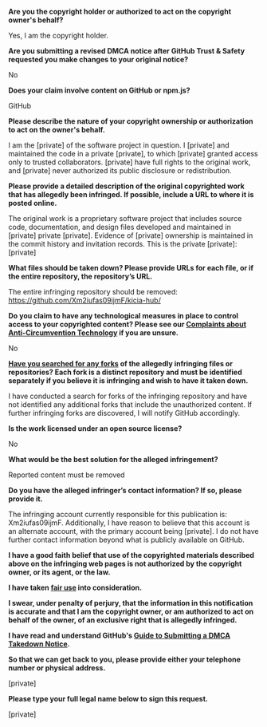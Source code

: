 **Are you the copyright holder or authorized to act on the copyright owner's behalf?**

Yes, I am the copyright holder.

**Are you submitting a revised DMCA notice after GitHub Trust & Safety requested you make changes to your original notice?**

No

**Does your claim involve content on GitHub or npm.js?**

GitHub

**Please describe the nature of your copyright ownership or authorization to act on the owner's behalf.**

I am the [private] of the software project in question. I [private] and maintained the code in a private [private], to which [private] granted access only to trusted collaborators. [private] have full rights to the original work, and [private] never authorized its public disclosure or redistribution.

**Please provide a detailed description of the original copyrighted work that has allegedly been infringed. If possible, include a URL to where it is posted online.**

The original work is a proprietary software project that includes source code, documentation, and design files developed and maintained in [private] private [private]. Evidence of [private] ownership is maintained in the commit history and invitation records. This is the private [private]: [private]

**What files should be taken down? Please provide URLs for each file, or if the entire repository, the repository’s URL.**

The entire infringing repository should be removed:  
https://github.com/Xm2iufas09ijmF/kicia-hub/

**Do you claim to have any technological measures in place to control access to your copyrighted content? Please see our <a href="https://docs.github.com/articles/guide-to-submitting-a-dmca-takedown-notice#complaints-about-anti-circumvention-technology">Complaints about Anti-Circumvention Technology</a> if you are unsure.**

No

**<a href="https://docs.github.com/articles/dmca-takedown-policy#b-what-about-forks-or-whats-a-fork">Have you searched for any forks</a> of the allegedly infringing files or repositories? Each fork is a distinct repository and must be identified separately if you believe it is infringing and wish to have it taken down.**

I have conducted a search for forks of the infringing repository and have not identified any additional forks that include the unauthorized content. If further infringing forks are discovered, I will notify GitHub accordingly.

**Is the work licensed under an open source license?**

No

**What would be the best solution for the alleged infringement?**

Reported content must be removed

**Do you have the alleged infringer’s contact information? If so, please provide it.**

The infringing account currently responsible for this publication is: Xm2iufas09ijmF. Additionally, I have reason to believe that this account is an alternate account, with the primary account being [private]. I do not have further contact information beyond what is publicly available on GitHub.

**I have a good faith belief that use of the copyrighted materials described above on the infringing web pages is not authorized by the copyright owner, or its agent, or the law.**

**I have taken <a href="https://www.lumendatabase.org/topics/22">fair use</a> into consideration.**

**I swear, under penalty of perjury, that the information in this notification is accurate and that I am the copyright owner, or am authorized to act on behalf of the owner, of an exclusive right that is allegedly infringed.**

**I have read and understand GitHub's <a href="https://docs.github.com/articles/guide-to-submitting-a-dmca-takedown-notice/">Guide to Submitting a DMCA Takedown Notice</a>.**

**So that we can get back to you, please provide either your telephone number or physical address.**

[private]

**Please type your full legal name below to sign this request.**

[private]
